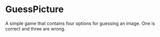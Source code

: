 # GuessPicture
A simple game that contains four options for guessing an image. One is correct and three are wrong.
